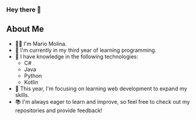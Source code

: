 ### Hey there 👋

## About Me
- 👨‍💼 I'm Mario Molina.
- 🌱 I'm currently in my third year of learning programming.
- 💼 I have knowledge in the following technologies:
  - C#
  - Java
  - Python
  - Kotlin
- 🚀 This year, I'm focusing on learning web development to expand my skills.
- 📚 I'm always eager to learn and improve, so feel free to check out my repositories and provide feedback!
